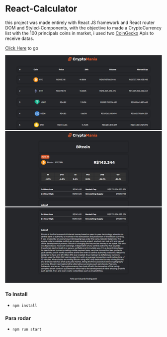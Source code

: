 # React-Calculator

this project was made entirely with React JS framework and React router DOM and Styled-Components, with the objective to made a CryptoCurrency list with the 100 principals coins in market, i used two [CoinGecko](https://www.coingecko.com) Apis to receive datas.

[Click Here](https://crypto-mania-edr.netlify.app) to go

![App Images](/src/assets/1.png) 
![App Images](/src/assets/2.png) 
![App Images](/src/assets/3.png) 









### To Install
- `npm install`

### Para rodar 
- `npm run start`